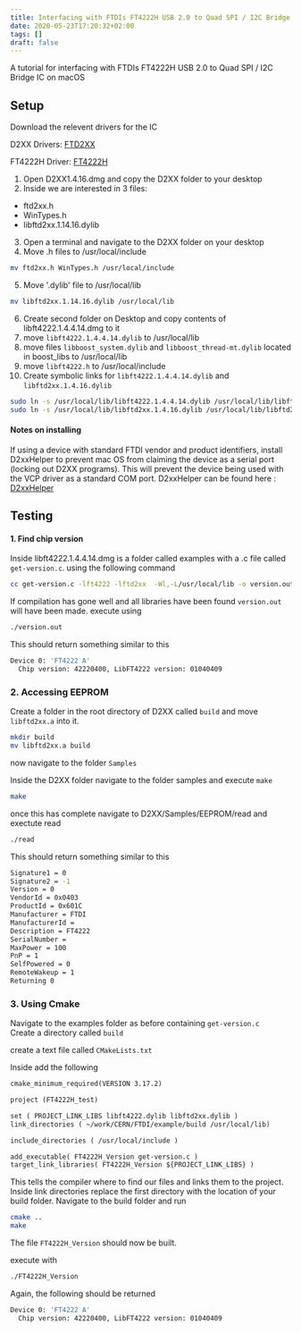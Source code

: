 ```yaml
---
title: Interfacing with FTDIs FT4222H USB 2.0 to Quad SPI / I2C Bridge IC
date: 2020-05-23T17:20:32+02:00
tags: []
draft: false
---
```


A tutorial for interfacing with FTDIs FT4222H USB 2.0 to Quad SPI / I2C Bridge IC on macOS


## Setup

Download the relevent drivers for the IC

D2XX Drivers: <a href=https://www.ftdichip.com/Drivers/D2XX.htm target="_blank">FTD2XX</a>

FT4222H Driver: <a href=https://www.ftdichip.com/Products/ICs/FT4222H.html target="_blank">FT4222H</a>


1. Open D2XX1.4.16.dmg and copy the D2XX folder to your desktop 
2. Inside we are interested in 3 files:

 * ftd2xx.h 
 * WinTypes.h
 * libftd2xx.1.14.16.dylib 

3. Open a terminal and navigate to the D2XX folder on your desktop
4. Move .h files to /usr/local/include 
```bash
mv ftd2xx.h WinTypes.h /usr/local/include 
```
5. Move '.dylib' file to /usr/local/lib
```bash
mv libftd2xx.1.14.16.dylib /usr/local/lib 
```
6. Create second folder on Desktop and copy contents of libft4222.1.4.4.14.dmg to it
7. move ```libft4222.1.4.4.14.dylib``` to /usr/local/lib 
8. move files ```libboost_system.dylib``` and ```libboost_thread-mt.dylib``` located in boost_libs to /usr/local/lib
9. move ```libft4222.h``` to /usr/local/include 
10. Create symbolic links for `libft4222.1.4.4.14.dylib` and ```libftd2xx.1.4.16.dylib```
```bash
sudo ln -s /usr/local/lib/libft4222.1.4.4.14.dylib /usr/local/lib/libft4222.dylib
sudo ln -s /usr/local/lib/libftd2xx.1.4.16.dylib /usr/local/lib/libftd2xx.dylib
```

#### Notes on installing 
If using a device with standard FTDI vendor and product identifiers, install D2xxHelper to prevent mac OS from claiming the device as a serial port (locking out D2XX programs). This will prevent the device being used with the VCP driver as a standard COM port. D2xxHelper can be found here : <a href=https://www.ftdichip.com/Drivers/D2XX/MacOSX/D2xxHelper_v2.0.0.pkg target="_blank">D2xxHelper</a>

## Testing 

#### 1. Find chip version

Inside libft4222.1.4.4.14.dmg is a folder called examples with a .c file called ```get-version.c```.
using the following command 

```bash
cc get-version.c -lft4222 -lftd2xx  -Wl,-L/usr/local/lib -o version.out
```

If compilation has gone well and all libraries have been found ```version.out``` will have been made.
execute using 
```bash 
./version.out
```

This should return something similar to this 
```bash 
Device 0: 'FT4222 A'
  Chip version: 42220400, LibFT4222 version: 01040409
```

### 2. Accessing EEPROM

Create a folder in the root directory of D2XX called ```build``` and move ```libftd2xx.a``` into it.
```bash
mkdir build
mv libftd2xx.a build
```
now navigate to the folder ```Samples```

Inside the D2XX folder navigate to the folder samples and execute ```make```
```bash
make
```

once this has complete navigate to D2XX/Samples/EEPROM/read and exectute read
```bash
./read
```

This should return something similar to this 
```bash
Signature1 = 0
Signature2 = -1
Version = 0
VendorId = 0x0403
ProductId = 0x601C
Manufacturer = FTDI
ManufacturerId =
Description = FT4222
SerialNumber =
MaxPower = 100
PnP = 1
SelfPowered = 0
RemoteWakeup = 1
Returning 0
```
### 3. Using Cmake


Navigate to the examples folder as before containing ```get-version.c```<br>
Create a directory called ```build```



create a text file called ```CMakeLists.txt```

Inside add the following 

```html
cmake_minimum_required(VERSION 3.17.2)

project (FT4222H_test)

set ( PROJECT_LINK_LIBS libft4222.dylib libftd2xx.dylib )
link_directories ( ~/work/CERN/FTDI/example/build /usr/local/lib)

include_directories ( /usr/local/include )

add_executable( FT4222H_Version get-version.c ) 
target_link_libraries( FT4222H_Version ${PROJECT_LINK_LIBS} )
```

This tells the compiler where to find our files and links them to the project.<br>
Inside link directories replace the first directory with the location of your build folder.
Navigate to the build folder and run 

```bash
cmake ..
make
```

The file ``` FT4222H_Version ``` should now be built.

execute with 
```bash
./FT4222H_Version
```

Again, the following should be returned 

```bash
Device 0: 'FT4222 A'
  Chip version: 42220400, LibFT4222 version: 01040409
```














